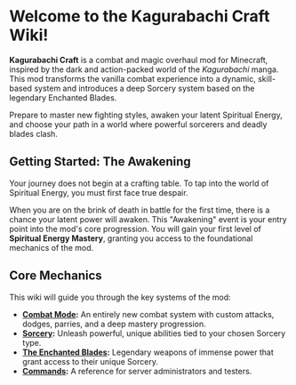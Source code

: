 # Welcome to the Kagurabachi Craft Wiki!

**Kagurabachi Craft** is a combat and magic overhaul mod for Minecraft, inspired by the dark and action-packed world of the *Kagurabachi* manga. This mod transforms the vanilla combat experience into a dynamic, skill-based system and introduces a deep Sorcery system based on the legendary Enchanted Blades.

Prepare to master new fighting styles, awaken your latent Spiritual Energy, and choose your path in a world where powerful sorcerers and deadly blades clash.

## Getting Started: The Awakening

Your journey does not begin at a crafting table. To tap into the world of Spiritual Energy, you must first face true despair.

When you are on the brink of death in battle for the first time, there is a chance your latent power will awaken. This "Awakening" event is your entry point into the mod's core progression. You will gain your first level of **Spiritual Energy Mastery**, granting you access to the foundational mechanics of the mod.

## Core Mechanics

This wiki will guide you through the key systems of the mod:

- **[Combat Mode](combat.md):** An entirely new combat system with custom attacks, dodges, parries, and a deep mastery progression.
- **[Sorcery](sorcery.md):** Unleash powerful, unique abilities tied to your chosen Sorcery type.
- **[The Enchanted Blades](enchanted-blades.md):** Legendary weapons of immense power that grant access to their unique Sorcery.
- **[Commands](commands.md):** A reference for server administrators and testers.
